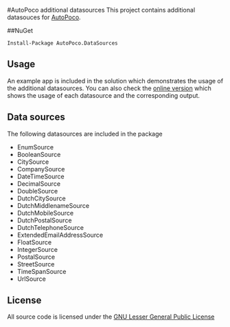 #AutoPoco additional datasources
This project contains additional datasouces for [AutoPoco](http://autopoco.codeplex.com/).

##NuGet

	Install-Package AutoPoco.DataSources

## Usage
An example app is included in the solution which demonstrates the usage of the additional datasources. You can also check the [online version](http://playground.webpirates.nl/autopocodatasources) which shows the usage of each datasource and the corresponding output.
	
## Data sources
The following datasources are included in the package

- EnumSource
- BooleanSource
- CitySource
- CompanySource
- DateTimeSource
- DecimalSource
- DoubleSource
- DutchCitySource
- DutchMiddlenameSource
- DutchMobileSource
- DutchPostalSource
- DutchTelephoneSource
- ExtendedEmailAddressSource
- FloatSource
- IntegerSource
- PostalSource
- StreetSource
- TimeSpanSource
- UrlSource

## License
All source code is licensed under the [GNU Lesser General Public License](http://www.gnu.org/licenses/lgpl.html)
